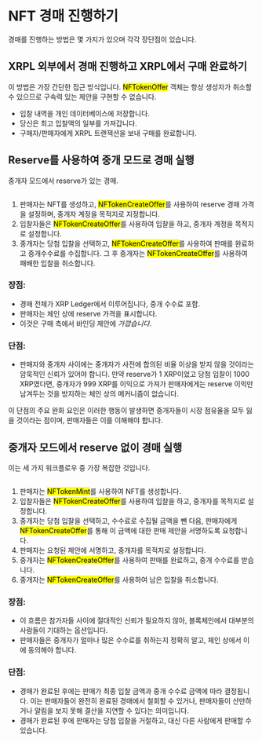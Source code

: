 # NFT 경매 진행하기

경매를 진행하는 방법은 몇 가지가 있으며 각각 장단점이 있습니다.

## XRPL 외부에서 경매 진행하고 XRPL에서 구매 완료하기&#x20;

이 방법은 가장 간단한 접근 방식입니다. <mark style="background-color:yellow;">NFTokenOffer</mark> 객체는 항상 생성자가 취소할 수 있으므로 구속력 있는 제안을 구현할 수 없습니다.

* 입찰 내역을 개인 데이터베이스에 저장합니다.&#x20;
* 당신은 최고 입찰액의 일부를 가져갑니다.&#x20;
* 구매자/판매자에게 XRPL 트랜잭션을 보내 구매를 완료합니다.&#x20;

## Reserve를 사용하여 중개 모드로 경매 실행&#x20;

중개자 모드에서 reserve가 있는 경매.

<figure><img src="https://xrpl.org/img/nft-auction1.png" alt=""><figcaption></figcaption></figure>

1. 판매자는 NFT를 생성하고, <mark style="background-color:yellow;">NFTokenCreateOffer</mark>를 사용하여 reserve 경매 가격을 설정하며, 중개자 계정을 목적지로 지정합니다.&#x20;
2. 입찰자들은 <mark style="background-color:yellow;">NFTokenCreateOffer</mark>를 사용하여 입찰을 하고, 중개자 계정을 목적지로 설정합니다.&#x20;
3. 중개자는 당첨 입찰을 선택하고, <mark style="background-color:yellow;">NFTokenCreateOffer</mark>를 사용하여 판매를 완료하고 중개수수료를 수집합니다. 그 후 중개자는 <mark style="background-color:yellow;">NFTokenCreateOffer</mark>를 사용하여 패배한 입찰을 취소합니다.&#x20;

### 장점:

* 경매 전체가 XRP Ledger에서 이루어집니다, 중개 수수료 포함.&#x20;
* 판매자는 체인 상에 reserve 가격을 표시합니다.&#x20;
* 이것은 구매 측에서 바인딩 제안에 _가깝습니다_.&#x20;

### 단점:

* 판매자와 중개자 사이에는 중개자가 사전에 합의된 비율 이상을 받지 않을 것이라는 암묵적인 신뢰가 있어야 합니다. 만약 reserve가 1 XRP이었고 당첨 입찰이 1000 XRP였다면, 중개자가 999 XRP를 이익으로 가져가 판매자에게는 reserve 이익만 남겨두는 것을 방지하는 체인 상의 메커니즘이 없습니다.&#x20;

이 단점의 주요 완화 요인은 이러한 행동이 발생하면 중개자들이 시장 점유율을 모두 잃을 것이라는 점이며, 판매자들은 이를 이해해야 합니다.

## 중개자 모드에서 reserve 없이 경매 실행&#x20;

이는 세 가지 워크플로우 중 가장 복잡한 것입니다.

<figure><img src="https://xrpl.org/img/nft-auction2.png" alt=""><figcaption></figcaption></figure>

1. 판매자는 <mark style="background-color:yellow;">NFTokenMint</mark>를 사용하여 NFT를 생성합니다.&#x20;
2. 입찰자들은 <mark style="background-color:yellow;">NFTokenCreateOffer</mark>를 사용하여 입찰을 하고, 중개자를 목적지로 설정합니다.&#x20;
3. 중개자는 당첨 입찰을 선택하고, 수수료로 수집될 금액을 뺀 다음, 판매자에게 <mark style="background-color:yellow;">NFTokenCreateOffer</mark>를 통해 이 금액에 대한 판매 제안을 서명하도록 요청합니다.&#x20;
4. 판매자는 요청된 제안에 서명하고, 중개자를 목적지로 설정합니다.&#x20;
5. 중개자는 <mark style="background-color:yellow;">NFTokenCreateOffer</mark>를 사용하여 판매를 완료하고, 중개 수수료를 받습니다.&#x20;
6. 중개자는 <mark style="background-color:yellow;">NFTokenCreateOffer</mark>를 사용하여 남은 입찰을 취소합니다.&#x20;

### 장점:

* 이 흐름은 참가자들 사이에 절대적인 신뢰가 필요하지 않아, 블록체인에서 대부분의 사람들이 기대하는 옵션입니다.&#x20;
* 판매자들은 중개자가 얼마나 많은 수수료를 취하는지 정확히 알고, 체인 상에서 이에 동의해야 합니다.&#x20;

### 단점:

* 경매가 완료된 후에는 판매가 최종 입찰 금액과 중개 수수료 금액에 따라 결정됩니다. 이는 판매자들이 완전히 완료된 경매에서 철회할 수 있거나, 판매자들이 산만하거나 알림을 보지 못해 결산을 지연할 수 있다는 의미입니다.&#x20;
* 경매가 완료된 후에 판매자는 당첨 입찰을 거절하고, 대신 다른 사람에게 판매할 수 있습니다.
